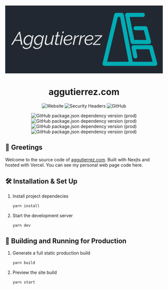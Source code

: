 <p align="center">
  <a href="https://aggutierrez.com" rel="noopener" target="_blank">
    <img src="https://raw.githubusercontent.com/aggutierrez98/aggutierrez-portfolio/main/public/banner.png" alt="aggutierrez.com banner"/>
  </a>
</p>

<h1 align="center">aggutierrez.com</h1>

<div align="center">

  ![Website](https://img.shields.io/website?logo=vercel&style=for-the-badge&up_message=online&url=https%3A%2F%2Fwww.aggutierrez.com%2F)
  ![Security Headers](https://img.shields.io/github/workflow/status/aggutierrez98/aggutierrez-portfolio/Main%20Pipeline?label=Main%20Pipeline&logo=github-actions&style=for-the-badge)
  ![GitHub](https://img.shields.io/github/license/aggutierrez98/aggutierrez-portfolio?style=for-the-badge) 

![GitHub package.json dependency version (prod)](https://img.shields.io/github/package-json/dependency-version/aggutierrez98/aggutierrez-portfolio/react?style=for-the-badge)
![GitHub package.json dependency version (prod)](https://img.shields.io/github/package-json/dependency-version/aggutierrez98/aggutierrez-portfolio/next?style=for-the-badge)
![GitHub package.json dependency version (prod)](https://img.shields.io/github/package-json/dependency-version/aggutierrez98/aggutierrez-portfolio/react-icons?style=for-the-badge)
![GitHub package.json dependency version (prod)](https://img.shields.io/github/package-json/dependency-version/aggutierrez98/aggutierrez-portfolio/framer-motion?style=for-the-badge)

</div>

## 👋 Greetings

Welcome to the source code of [aggutierrez.com](https://aggutierrez.com). Built with Nexjts and hosted with Vercel. You can see my personal web page code here.



## 🛠 Installation & Set Up

1. Install project dependecies

   ```sh
   yarn install
   ```
2. Start the development server

   ```sh
   yarn dev
   ```

## 🚀 Building and Running for Production

1. Generate a full static production build

   ```sh
   yarn build
   ```

2. Preview the site build

   ```sh
   yarn start
   ```
